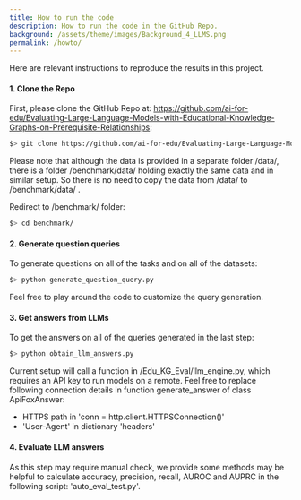 ```yaml
---
title: How to run the code
description: How to run the code in the GitHub Repo.
background: /assets/theme/images/Background_4_LLMS.png
permalink: /howto/
---
```


Here are relevant instructions to reproduce the results in this project.


#### 1. Clone the Repo


First, please clone the GitHub Repo at: https://github.com/ai-for-edu/Evaluating-Large-Language-Models-with-Educational-Knowledge-Graphs-on-Prerequisite-Relationships:

```sh
$> git clone https://github.com/ai-for-edu/Evaluating-Large-Language-Models-with-Educational-Knowledge-Graphs-on-Prerequisite-Relationships
```

Please note that although the data is provided in a separate folder /data/, there is a folder /benchmark/data/ holding exactly the same data and in similar setup.
So there is no need to copy the data from /data/ to /benchmark/data/ .

Redirect to /benchmark/ folder:
```sh
$> cd benchmark/
```

#### 2. Generate question queries

To generate questions on all of the tasks and on all of the datasets:
```sh
$> python generate_question_query.py
```
Feel free to play around the code to customize the query generation.

#### 3. Get answers from LLMs

To get the answers on all of the queries generated in the last step:
```sh
$> python obtain_llm_answers.py
```
Current setup will call a function in /Edu_KG_Eval/llm_engine.py, which requires an API key to run models on a remote. Feel free to replace following connection details in function generate_answer of class ApiFoxAnswer:

- HTTPS path in 'conn = http.client.HTTPSConnection()'
- 'User-Agent' in dictionary 'headers'

#### 4. Evaluate LLM answers

As this step may require manual check, we provide some methods may be helpful to calculate accuracy, precision, recall, AUROC and AUPRC in the following script: 'auto_eval_test.py'.